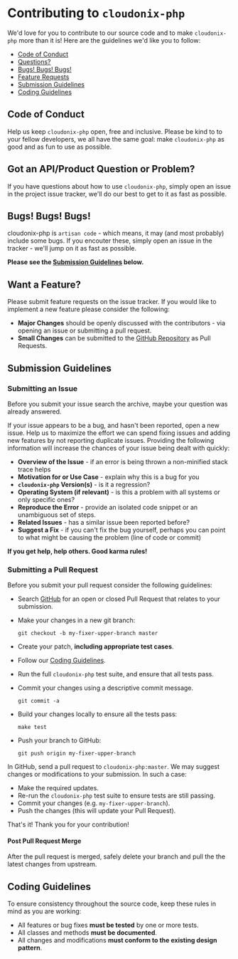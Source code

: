 # Contributing to `cloudonix-php`

We'd love for you to contribute to our source code and to make `cloudonix-php` 
more than it is! Here are the guidelines we'd like you to follow:

 - [Code of Conduct](#coc)
 - [Questions?](#question)
 - [Bugs! Bugs! Bugs!](#bugs)
 - [Feature Requests](#feature)
 - [Submission Guidelines](#submit)
 - [Coding Guidelines](#guidelines)

## <a name="coc"></a> Code of Conduct

Help us keep `cloudonix-php` open, free and inclusive. Please be kind to to your fellow developers, 
we all have the same goal: make `cloudonix-php` as good and as fun to use as possible.

## <a name="question"></a> Got an API/Product Question or Problem?

If you have questions about how to use `cloudonix-php`, simply open an issue in the project issue 
tracker, we'll do our best to get to it as fast as possible.

## <a name="bugs"></a> Bugs! Bugs! Bugs!

cloudonix-php is `artisan code` - which means, it may (and most probably) include some bugs. If you
 encouter these, simply open an issue in the tracker - we'll jump on it as fast as possible.

**Please see the [Submission Guidelines](#submit) below.**

## <a name="feature"></a> Want a Feature?

Please submit feature requests on the issue tracker. If you would like to implement a new feature 
please consider the following:

* **Major Changes** should be openly discussed with the contributors - via opening an issue or 
submitting a pull request.
* **Small Changes** can be submitted to the [GitHub Repository][github] as Pull Requests.

## <a name="submit"></a> Submission Guidelines

### Submitting an Issue
Before you submit your issue search the archive, maybe your question was already
answered.

If your issue appears to be a bug, and hasn't been reported, open a new issue.
Help us to maximize the effort we can spend fixing issues and adding new
features by not reporting duplicate issues. Providing the following information
will increase the chances of your issue being dealt with quickly:

* **Overview of the Issue** - if an error is being thrown a non-minified stack
  trace helps
* **Motivation for or Use Case** - explain why this is a bug for you
* **`cloudonix-php` Version(s)** - is it a regression?
* **Operating System (if relevant)** - is this a problem with all systems or
  only specific ones?
* **Reproduce the Error** - provide an isolated code snippet or an unambiguous
  set of steps.
* **Related Issues** - has a similar issue been reported before?
* **Suggest a Fix** - if you can't fix the bug yourself, perhaps you can point
  to what might be causing the problem (line of code or commit)

**If you get help, help others. Good karma rules!**

### Submitting a Pull Request
Before you submit your pull request consider the following guidelines:

* Search [GitHub][github] for an open or closed Pull Request that relates to
  your submission.
* Make your changes in a new git branch:

    ```shell
    git checkout -b my-fixer-upper-branch master
    ```

* Create your patch, **including appropriate test cases**.
* Follow our [Coding Guidelines](#guidelines).
* Run the full `cloudonix-php` test suite, and ensure that all tests pass.
* Commit your changes using a descriptive commit message.

    ```shell
    git commit -a
    ```
* Build your changes locally to ensure all the tests pass:

    ```shell
    make test
    ```

* Push your branch to GitHub:

    ```shell
    git push origin my-fixer-upper-branch
    ```

In GitHub, send a pull request to `cloudonix-php:master`.
We may suggest changes or modifications to your submission. In such a case:

* Make the required updates.
* Re-run the `cloudonix-php` test suite to ensure tests are still passing.
* Commit your changes (e.g. `my-fixer-upper-branch`).
* Push the changes (this will update your Pull Request).

That's it! Thank you for your contribution!

#### Post Pull Request Merge

After the pull request is merged, safely delete your branch and pull
the the latest changes from upstream.

## <a name="guidelines"></a> Coding Guidelines

To ensure consistency throughout the source code, keep these rules in mind as
you are working:

* All features or bug fixes **must be tested** by one or more tests.
* All classes and methods **must be documented**.
* All changes and modifications **must conform to the existing design pattern**.

[issue-link]: https://github.com/cloudonix/cloudonix-php/issues/new
[github]: https://github.com/cloudonix/cloudonix-php